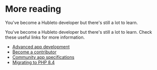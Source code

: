 # More reading

You've become a Hubleto developer but there's still a lot to learn.

You've become a Hubleto developer but there's still a lot to learn. Check these useful links for more information.

  * [Advanced app development](../advanced-development)
  * [Become a contributor](../contribute)
  * [Community app specifications](../apps/community)
  * [Migrating to PHP 8.4](../php/migrating-to-8-4)
